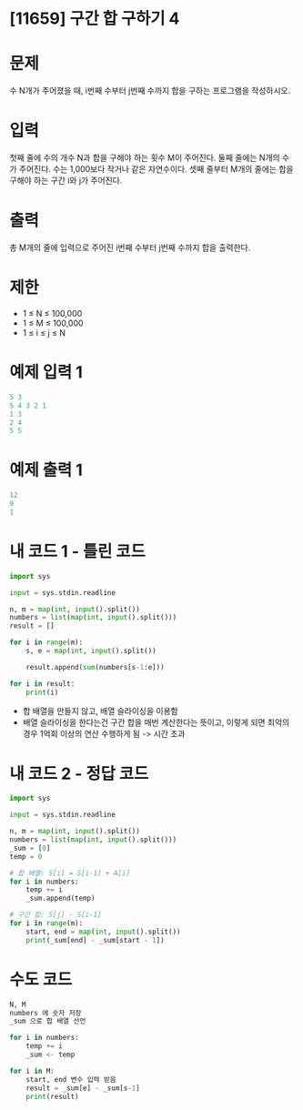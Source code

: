 # [11659] 구간 합 구하기 4

# 문제
수 N개가 주어졌을 때, i번째 수부터 j번째 수까지 합을 구하는 프로그램을 작성하시오.  

# 입력
첫째 줄에 수의 개수 N과 합을 구해야 하는 횟수 M이 주어진다. 둘째 줄에는 N개의 수가 주어진다. 수는 1,000보다 작거나 같은 자연수이다. 셋째 줄부터 M개의 줄에는 합을 구해야 하는 구간 i와 j가 주어진다.    

# 출력
총 M개의 줄에 입력으로 주어진 i번째 수부터 j번째 수까지 합을 출력한다.  

# 제한
- 1 ≤ N ≤ 100,000
- 1 ≤ M ≤ 100,000
- 1 ≤ i ≤ j ≤ N

# 예제 입력 1
```python
5 3
5 4 3 2 1
1 3
2 4
5 5
```

# 예제 출력 1
```python
12
9
1
```

# 내 코드 1 - 틀린 코드
```python
import sys

input = sys.stdin.readline

n, m = map(int, input().split())
numbers = list(map(int, input().split()))
result = []

for i in range(m):
    s, e = map(int, input().split())

    result.append(sum(numbers[s-1:e]))

for i in result:
    print(i)
```
- 합 배열을 만들지 않고, 배열 슬라이싱을 이용함
- 배열 슬라이싱을 한다는건 구간 합을 매번 계산한다는 뜻이고, 이렇게 되면 최악의 경우 1억회 이상의 연산 수행하게 됨 -> 시간 초과

# 내 코드 2 - 정답 코드
```python
import sys

input = sys.stdin.readline

n, m = map(int, input().split())
numbers = list(map(int, input().split()))
_sum = [0]
temp = 0

# 합 배열: S[i] = S[i-1] + A[i]
for i in numbers:
    temp += i
    _sum.append(temp)

# 구간 합: S[j] - S[i-1]
for i in range(m):
    start, end = map(int, input().split())
    print(_sum[end] - _sum[start - 1])
```

# 수도 코드
```python
N, M
numbers 에 숫자 저장
_sum 으로 합 배열 선언

for i in numbers:
    temp += i
    _sum <- temp

for i in M:
    start, end 변수 입력 받음
    result = _sum[e] - _sum[s-1]
    print(result)
```